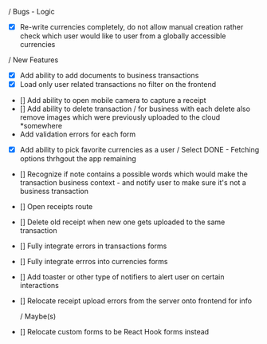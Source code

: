 / Bugs - Logic

- [x] Re-write currencies completely, do not allow manual creation rather check which user would like to user from a globally accessible currencies

/ New Features

- [x] Add ability to add documents to business transactions
- [x] Load only user related transactions no filter on the frontend
- [] Add ability to open mobile camera to capture a receipt
- [] Add ability to delete transaction / for business with each delete also remove images which were previously uploaded to the cloud \*somewhere
- Add validation errors for each form
- [x] Add ability to pick favorite currencies as a user / Select DONE - Fetching options thrhgout the app remaining
- [] Recognize if note contains a possible words which would make the transaction business context - and notify user to make sure it's not a business transaction
- [] Open receipts route
- [] Delete old receipt when new one gets uploaded to the same transaction
- [] Fully integrate errors in transactions forms
- [] Fully integrate errros into currencies forms
- [] Add toaster or other type of notifiers to alert user on certain interactions
- [] Relocate receipt upload errors from the server onto frontend for info

  / Maybe(s)

- [] Relocate custom forms to be React Hook forms instead
